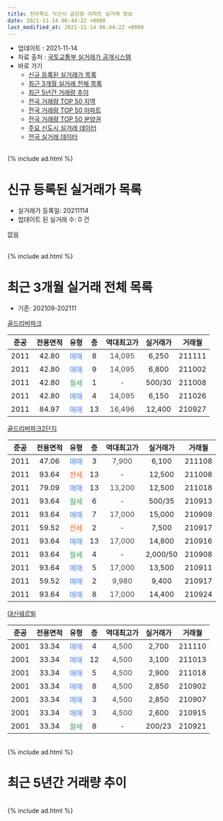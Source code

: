 ```yaml
---
title: 전라북도 익산시 금강동 아파트 실거래 정보
date: 2021-11-14 06:44:22 +0900
last_modified_at: 2021-11-14 06:44:22 +0900
---
```


* 업데이트 : 2021-11-14
* 자료 출처 : [국토교통부 실거래가 공개시스템](http://rt.molit.go.kr)
* 바로 가기
    * [신규 등록된 실거래가 목록](#신규-등록된-실거래가-목록)
    * [최근 3개월 실거래 전체 목록](#최근-3개월-실거래-전체-목록)
    * [최근 5년간 거래량 추이](#최근-5년간-거래량-추이)
    * [전국 거래량 TOP 50 지역](https://inasie.github.io/apt-trade-info/최근-3개월-전국에서-가장-거래가-많이-발생한-지역)
    * [전국 거래량 TOP 50 아파트](https://inasie.github.io/apt-trade-info/최근-3개월-전국에서-가장-거래가-많이-발생한-아파트)
    * [전국 거래량 TOP 50 분양권](https://inasie.github.io/apt-trade-info/최근-3개월-전국에서-가장-거래가-많이-발생한-분양권)
    * [주요 신도시 실거래 데이터](https://inasie.github.io/apt-trade-info/주요-신도시)
    * [전국 실거래 데이터](https://inasie.github.io/apt-trade-info/전국)
<br>
{% include ad.html %}
<br>

# 신규 등록된 실거래가 목록
* 실거래가 등록일: 20211114
* 업데이트 된 실거래 수: 0 건

없음

<br>
{% include ad.html %}
<br>

# 최근 3개월 실거래 전체 목록
* 기준: 202109-202111


[골드리버파크](https://search.naver.com/search.naver?query=%EC%A0%84%EB%9D%BC%EB%B6%81%EB%8F%84+%EC%9D%B5%EC%82%B0%EC%8B%9C+%EA%B8%88%EA%B0%95%EB%8F%99+%EA%B3%A8%EB%93%9C%EB%A6%AC%EB%B2%84%ED%8C%8C%ED%81%AC)

|준공|전용면적|유형|층|역대최고가|실거래가|거래월|
|:---:|:---:|:---:|:---:|:---:|:---:|:---:|
|2011|42.80|<span style="color:#4285f3">매매</span>|8|<span style="color:#444444">14,095</span>|6,250|211111|
|2011|42.80|<span style="color:#4285f3">매매</span>|9|<span style="color:#444444">14,095</span>|6,800|211002|
|2011|42.80|<span style="color:#34a853">월세</span>|1|<span style="color:#444444">-</span>|500/30|211008|
|2011|42.80|<span style="color:#4285f3">매매</span>|4|<span style="color:#444444">14,095</span>|6,150|211026|
|2011|84.97|<span style="color:#4285f3">매매</span>|13|<span style="color:#444444">16,496</span>|12,400|210927|

[골드리버파크2단지](https://search.naver.com/search.naver?query=%EC%A0%84%EB%9D%BC%EB%B6%81%EB%8F%84+%EC%9D%B5%EC%82%B0%EC%8B%9C+%EA%B8%88%EA%B0%95%EB%8F%99+%EA%B3%A8%EB%93%9C%EB%A6%AC%EB%B2%84%ED%8C%8C%ED%81%AC2%EB%8B%A8%EC%A7%80)

|준공|전용면적|유형|층|역대최고가|실거래가|거래월|
|:---:|:---:|:---:|:---:|:---:|:---:|:---:|
|2011|47.06|<span style="color:#4285f3">매매</span>|3|<span style="color:#444444">7,900</span>|6,100|211108|
|2011|93.64|<span style="color:#ff5a00">전세</span>|13|<span style="color:#444444">-</span>|12,500|211008|
|2011|79.09|<span style="color:#4285f3">매매</span>|13|<span style="color:#444444">13,200</span>|12,500|211018|
|2011|93.64|<span style="color:#34a853">월세</span>|6|<span style="color:#444444">-</span>|500/35|210913|
|2011|93.64|<span style="color:#4285f3">매매</span>|7|<span style="color:#444444">17,000</span>|15,000|210909|
|2011|59.52|<span style="color:#ff5a00">전세</span>|2|<span style="color:#444444">-</span>|7,500|210917|
|2011|93.64|<span style="color:#4285f3">매매</span>|13|<span style="color:#444444">17,000</span>|14,800|210916|
|2011|93.64|<span style="color:#34a853">월세</span>|4|<span style="color:#444444">-</span>|2,000/50|210908|
|2011|93.64|<span style="color:#4285f3">매매</span>|5|<span style="color:#444444">17,000</span>|13,500|210911|
|2011|59.52|<span style="color:#4285f3">매매</span>|2|<span style="color:#444444">9,980</span>|9,400|210917|
|2011|93.64|<span style="color:#4285f3">매매</span>|8|<span style="color:#444444">17,000</span>|14,400|210924|

[대신쉐르빌](https://search.naver.com/search.naver?query=%EC%A0%84%EB%9D%BC%EB%B6%81%EB%8F%84+%EC%9D%B5%EC%82%B0%EC%8B%9C+%EA%B8%88%EA%B0%95%EB%8F%99+%EB%8C%80%EC%8B%A0%EC%89%90%EB%A5%B4%EB%B9%8C)

|준공|전용면적|유형|층|역대최고가|실거래가|거래월|
|:---:|:---:|:---:|:---:|:---:|:---:|:---:|
|2001|33.34|<span style="color:#4285f3">매매</span>|4|<span style="color:#444444">4,500</span>|2,700|211110|
|2001|33.34|<span style="color:#4285f3">매매</span>|12|<span style="color:#444444">4,500</span>|3,100|211013|
|2001|33.34|<span style="color:#4285f3">매매</span>|5|<span style="color:#444444">4,500</span>|2,900|211018|
|2001|33.34|<span style="color:#4285f3">매매</span>|8|<span style="color:#444444">4,500</span>|2,850|210902|
|2001|33.34|<span style="color:#4285f3">매매</span>|3|<span style="color:#444444">4,500</span>|2,850|210907|
|2001|33.34|<span style="color:#4285f3">매매</span>|3|<span style="color:#444444">4,500</span>|2,600|210915|
|2001|33.34|<span style="color:#34a853">월세</span>|8|<span style="color:#444444">-</span>|200/23|210921|


<br>
{% include ad.html %}
<br>

# 최근 5년간 거래량 추이


<div style="width:100%;">
    <canvas id="deal_progress" height="200"></canvas>
</div>

<script>
new Chart(document.getElementById("deal_progress"), {
    type: 'line',
    data: {
        labels: ['201611','201612','201701','201702','201703','201704','201705','201706','201707','201708','201709','201710','201711','201712','201801','201802','201803','201804','201805','201806','201807','201808','201809','201810','201811','201812','201901','201902','201903','201904','201905','201906','201907','201908','201909','201910','201911','201912','202001','202002','202003','202004','202005','202006','202007','202008','202009','202010','202011','202012','202101','202102','202103','202104','202105','202106','202107','202108','202109','202110','202111'],
        datasets: [{
            label: '매매',
            pointRadius: 1,
            data: [5, 3, 4, 6, 4, 4, 7, 7, 3, 8, 5, 4, 2, 6, 7, 2, 1, 3, 5, 4, 5, 3, 3, 3, 3, 8, 2, 5, 5, 2, 5, 1, 6, 2, 5, 8, 6, 6, 5, 6, 5, 4, 3, 2, 4, 7, 5, 10, 3, 7, 5, 7, 7, 16, 6, 4, 9, 12, 9, 5, 3],
            borderColor: "rgba(255, 201, 14, 1)",
            backgroundColor: "rgba(255, 201, 14, 0.5)",
            fill: false,
            lineTension: 0
        },{
            label: '전월세',
            pointRadius: 1,
            data: [3, 1, 4, 3, 4, 0, 2, 4, 1, 2, 0, 0, 3, 6, 3, 4, 2, 2, 3, 2, 3, 0, 0, 3, 2, 2, 2, 0, 3, 3, 2, 0, 1, 0, 0, 1, 2, 2, 1, 2, 2, 2, 1, 2, 2, 2, 2, 2, 0, 1, 0, 0, 0, 6, 5, 6, 1, 1, 4, 2, 0],
            borderColor: "rgba(0, 141, 185, 1)",
            backgroundColor: "rgba(0, 141, 185, 0.5)",
            fill: false,
            lineTension: 0
        }
        ]
    },
    options: {
        responsive: true,
        title: {
            display: false
        },
        tooltips: {
            mode: 'index',
            intersect: false
        },
        hover: {
            mode: 'nearest',
            intersect: true
        },
        scales: {
            xAxes: [{
                display: true,
                scaleLabel: {
                    display: true,
                    labelString: '년/월'
                }
            }],
            yAxes: [{
                display: true,
                ticks: {
                    suggestedMin: 0,
                },
                scaleLabel: {
                    display: true,
                    labelString: '실거래 수'
                }
            }]
        }
    }
});

</script>


<br>
{% include ad.html %}
<br>

